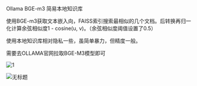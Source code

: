 Ollama BGE-m3 简易本地知识库

使用BGE-m3获取文本嵌入向，FAISS索引搜索最相似的几个文档。后转换再归一化计算余弦相似度1 - cosine(u, v)。（余弦相似度阈值设置了0.5）

使用本地知识库相对隐私一些，虽简单暴力，但精度一般。

需要去OLLAMA官网拉取BGE-M3模型即可

![1](https://github.com/user-attachments/assets/f32be982-6cac-412e-bda1-10b499e900c2)

![无标题](https://github.com/user-attachments/assets/c4eac71c-2c49-413e-926f-afc2fcd2bb1a)
